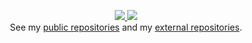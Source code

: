 <p align="center">
    <a href="https://github.com/tsaglam/">
        <img src="https://github-readme-stats.vercel.app/api?username=tsaglam&count_private=true&show_icons=true&theme=vue&bg_color=27282200&text_color=6c7884&hide_rank=true&line_height=30&show=reviews" />
    </a>
    <a href="https://github.com/tsaglam/">
        <img src="https://github-readme-stats.vercel.app/api/top-langs/?username=tsaglam&theme=vue&bg_color=27282200&text_color=6c7884&hide_title=true&show_icons=true&langs_count=5&hide=c,makefile,shell,tex&line_height=29&exclude_repo=EMSE25-SM" />
    </a>
    <br>
    See my <a href="https://github.com/tsaglam?tab=repositories&type=source">public repositories</a> and my <a href="https://github.com/stars/tsaglam/lists/projects-i-work-ed-on">external repositories</a>.
</p>
